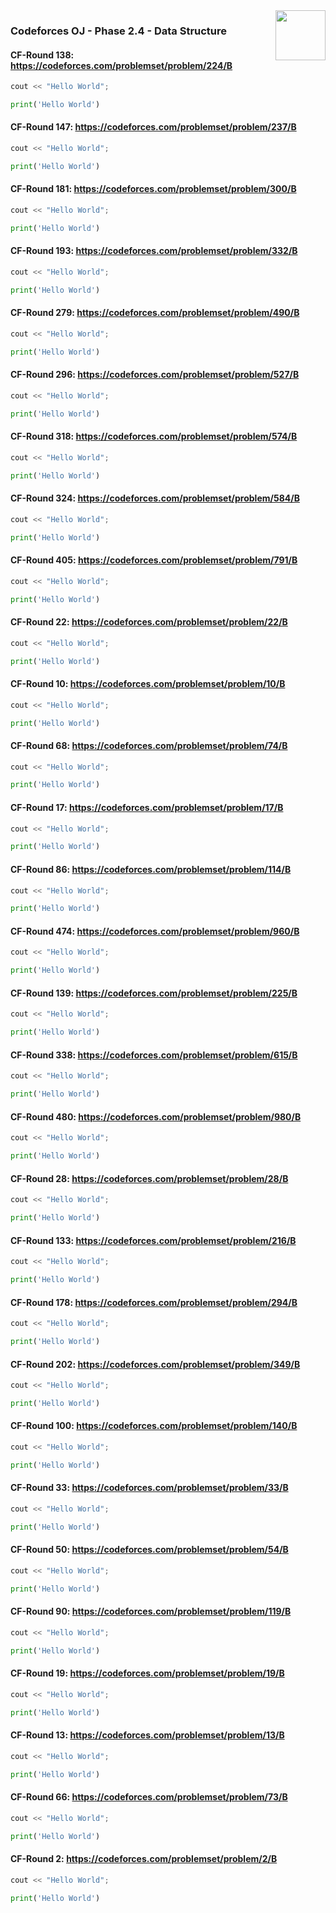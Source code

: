 <img align="right" width="80" height="80" src="https://github.com/cs-MohamedAyman/Problem-Solving-Training/blob/master/online-judges-logos/codeforces.jpg">

### Codeforces OJ - Phase 2.4 - Data Structure

#### CF-Round 138: https://codeforces.com/problemset/problem/224/B
```cpp
cout << "Hello World";
```
```python
print('Hello World')
```

#### CF-Round 147: https://codeforces.com/problemset/problem/237/B
```cpp
cout << "Hello World";
```
```python
print('Hello World')
```

#### CF-Round 181: https://codeforces.com/problemset/problem/300/B
```cpp
cout << "Hello World";
```
```python
print('Hello World')
```

#### CF-Round 193: https://codeforces.com/problemset/problem/332/B
```cpp
cout << "Hello World";
```
```python
print('Hello World')
```

#### CF-Round 279: https://codeforces.com/problemset/problem/490/B
```cpp
cout << "Hello World";
```
```python
print('Hello World')
```

#### CF-Round 296: https://codeforces.com/problemset/problem/527/B
```cpp
cout << "Hello World";
```
```python
print('Hello World')
```

#### CF-Round 318: https://codeforces.com/problemset/problem/574/B
```cpp
cout << "Hello World";
```
```python
print('Hello World')
```

#### CF-Round 324: https://codeforces.com/problemset/problem/584/B
```cpp
cout << "Hello World";
```
```python
print('Hello World')
```

#### CF-Round 405: https://codeforces.com/problemset/problem/791/B
```cpp
cout << "Hello World";
```
```python
print('Hello World')
```

#### CF-Round 22: https://codeforces.com/problemset/problem/22/B
```cpp
cout << "Hello World";
```
```python
print('Hello World')
```

#### CF-Round 10: https://codeforces.com/problemset/problem/10/B
```cpp
cout << "Hello World";
```
```python
print('Hello World')
```

#### CF-Round 68: https://codeforces.com/problemset/problem/74/B
```cpp
cout << "Hello World";
```
```python
print('Hello World')
```

#### CF-Round 17: https://codeforces.com/problemset/problem/17/B
```cpp
cout << "Hello World";
```
```python
print('Hello World')
```

#### CF-Round 86: https://codeforces.com/problemset/problem/114/B
```cpp
cout << "Hello World";
```
```python
print('Hello World')
```

#### CF-Round 474: https://codeforces.com/problemset/problem/960/B
```cpp
cout << "Hello World";
```
```python
print('Hello World')
```

#### CF-Round 139: https://codeforces.com/problemset/problem/225/B
```cpp
cout << "Hello World";
```
```python
print('Hello World')
```

#### CF-Round 338: https://codeforces.com/problemset/problem/615/B
```cpp
cout << "Hello World";
```
```python
print('Hello World')
```

#### CF-Round 480: https://codeforces.com/problemset/problem/980/B
```cpp
cout << "Hello World";
```
```python
print('Hello World')
```

#### CF-Round 28: https://codeforces.com/problemset/problem/28/B
```cpp
cout << "Hello World";
```
```python
print('Hello World')
```

#### CF-Round 133: https://codeforces.com/problemset/problem/216/B
```cpp
cout << "Hello World";
```
```python
print('Hello World')
```

#### CF-Round 178: https://codeforces.com/problemset/problem/294/B
```cpp
cout << "Hello World";
```
```python
print('Hello World')
```

#### CF-Round 202: https://codeforces.com/problemset/problem/349/B
```cpp
cout << "Hello World";
```
```python
print('Hello World')
```

#### CF-Round 100: https://codeforces.com/problemset/problem/140/B
```cpp
cout << "Hello World";
```
```python
print('Hello World')
```

#### CF-Round 33: https://codeforces.com/problemset/problem/33/B
```cpp
cout << "Hello World";
```
```python
print('Hello World')
```

#### CF-Round 50: https://codeforces.com/problemset/problem/54/B
```cpp
cout << "Hello World";
```
```python
print('Hello World')
```

#### CF-Round 90: https://codeforces.com/problemset/problem/119/B
```cpp
cout << "Hello World";
```
```python
print('Hello World')
```

#### CF-Round 19: https://codeforces.com/problemset/problem/19/B
```cpp
cout << "Hello World";
```
```python
print('Hello World')
```

#### CF-Round 13: https://codeforces.com/problemset/problem/13/B
```cpp
cout << "Hello World";
```
```python
print('Hello World')
```

#### CF-Round 66: https://codeforces.com/problemset/problem/73/B
```cpp
cout << "Hello World";
```
```python
print('Hello World')
```

#### CF-Round 2: https://codeforces.com/problemset/problem/2/B
```cpp
cout << "Hello World";
```
```python
print('Hello World')
```
